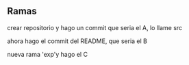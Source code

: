 ## Ramas
crear repositorio y hago un commit que seria el A, lo llame src

ahora hago el commit del README, que seria el B



nueva rama 'exp'y hago el C